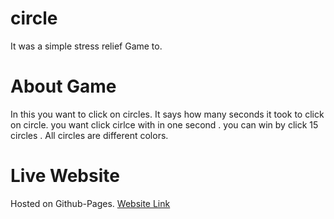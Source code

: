 # circle
It was a simple stress relief Game to.
# About Game
In this you want to click on circles. It says how many seconds it took to click on circle. you want click cirlce with in one second . you can win by click 15 circles . All circles are different colors.
# Live Website
Hosted on Github-Pages.
[Website Link](https://jagan9.github.io/Clever_circle/)
